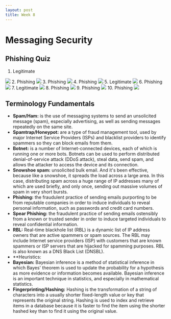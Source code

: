 ```yaml
---
layout: post
title: Week 8
---
```

# Messaging Security
## Phishing Quiz
1. Legitimate
<img src= "https://raw.githubusercontent.com/viscovin/viscovin.github.io/master/images/phishQ1.JPG">
2. Phishing 
<img src= "https://raw.githubusercontent.com/viscovin/viscovin.github.io/master/images/phishQ2.JPG">
3. Phishing
<img src= "https://raw.githubusercontent.com/viscovin/viscovin.github.io/master/images/phishQ3.JPG">
4. Phishing
<img src= "https://raw.githubusercontent.com/viscovin/viscovin.github.io/master/images/phishQ4.JPG">
5. Legitimate
<img src= "https://raw.githubusercontent.com/viscovin/viscovin.github.io/master/images/phishQ5.JPG">
6. Phishing
<img src= "https://raw.githubusercontent.com/viscovin/viscovin.github.io/master/images/phishQ6.JPG">
7. Legitimate
<img src= "https://raw.githubusercontent.com/viscovin/viscovin.github.io/master/images/phishQ7.JPG">
8. Phishing
<img src= "https://raw.githubusercontent.com/viscovin/viscovin.github.io/master/images/phishQ8.JPG">
9. Phishing
<img src= "https://raw.githubusercontent.com/viscovin/viscovin.github.io/master/images/phishQ9.JPG">
10. Phishing
<img src= "https://raw.githubusercontent.com/viscovin/viscovin.github.io/master/images/phishQ10.JPG">

## Terminology Fundamentals
- **Spam/Ham:** is the use of messaging systems to send an unsolicited message (spam), especially advertising, as well as sending messages repeatedly on the same site.
- **Spamtrap/Honeypot:** are a type of fraud management tool, used by major Internet Service Providers (ISPs) and blacklist providers to identify spammers so they can block emails from them. 
- **Botnet:** is a number of Internet-connected devices, each of which is running one or more bots. Botnets can be used to perform distributed denial-of-service attack (DDoS attack), steal data, send spam, and allows the attacker to access the device and its connection. 
- **Snowshoe spam:** unsolicited bulk email. And it's been effective, because like a snowshoe, it spreads the load across a large area. In this case, distributing spam across a huge range of IP addresses many of which are used briefly, and only once, sending out massive volumes of spam in very short bursts.
- **Phishing:** the fraudulent practice of sending emails purporting to be from reputable companies in order to induce individuals to reveal personal information, such as passwords and credit card numbers. 
- **Spear Phishing:** the fraudulent practice of sending emails ostensibly from a known or trusted sender in order to induce targeted individuals to reveal confidential information. 
- **RBL:** Real-time blackhole list (RBL) is a dynamic list of IP address owners that are active spammers or spam sources. The RBL may include Internet service providers (ISP) with customers that are known spammers or ISP servers that are hijacked for spamming purposes. RBL is also known as a DNS Black List (DNSBL).
- **Heuristics:
- **Bayesian:** Bayesian inference is a method of statistical inference in which Bayes' theorem is used to update the probability for a hypothesis as more evidence or information becomes available. Bayesian inference is an important technique in statistics, and especially in mathematical statistics.
- **Fingerprinting/Hashing:** Hashing is the transformation of a string of characters into a usually shorter fixed-length value or key that represents the original string. Hashing is used to index and retrieve items in a database because it is faster to find the item using the shorter hashed key than to find it using the original value.

